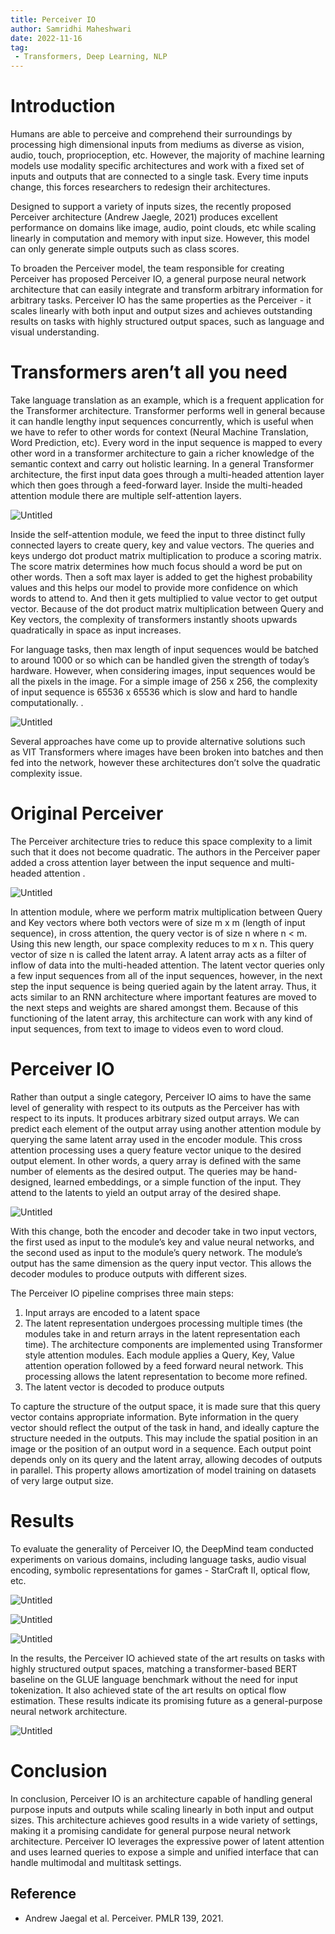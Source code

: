 ```yaml
---
title: Perceiver IO
author: Samridhi Maheshwari
date: 2022-11-16
tag:
 - Transformers, Deep Learning, NLP
---
```


# Introduction

Humans are able to perceive and comprehend their surroundings by processing high dimensional inputs from mediums as diverse as vision, audio, touch, proprioception, etc. However, the majority of machine learning models use modality specific architectures and work with a fixed set of inputs and outputs that are connected to a single task. Every time inputs change, this forces researchers to redesign their architectures.

Designed to support a variety of inputs sizes, the recently proposed Perceiver architecture (Andrew Jaegle, 2021) produces excellent performance on domains like image, audio, point clouds, etc while scaling linearly in computation and memory with input size. However, this model can only generate simple outputs such as class scores.

To broaden the Perceiver model, the team responsible for creating Perceiver has proposed Perceiver IO, a general purpose neural network architecture that can easily integrate and transform arbitrary information for arbitrary tasks. Perceiver IO has the same properties as the Perceiver - it scales linearly with both input and output sizes and achieves outstanding results on tasks with highly structured output spaces, such as language and visual understanding.

# Transformers aren’t all you need

Take language translation as an example, which is a frequent application for the Transformer architecture. Transformer performs well in general because it can handle lengthy input sequences concurrently, which is useful when we have to refer to other words for context (Neural Machine Translation, Word Prediction, etc). Every word in the input sequence is mapped to every other word in a transformer architecture to gain a richer knowledge of the semantic context and carry out holistic learning. In a general Transformer architecture, the first input data goes through a multi-headed attention layer which then goes through a feed-forward layer. Inside the multi-headed attention module there are multiple self-attention layers. 

![Untitled](CS595J%20Seminar%20Blog%20-%20Perceiver%20IO%2013300deec0184fda91b564a47f46f80d/Untitled.png)

Inside the self-attention module, we feed the input to three distinct fully connected layers to create query, key and value vectors. The queries and keys undergo dot product matrix multiplication to produce a scoring matrix. The score matrix determines how much focus should a word be put on other words. Then a soft max layer is added to get the highest probability values and this helps our model to provide more confidence on which words to attend to. And then it gets multiplied to value vector to get output vector. Because of the dot product matrix multiplication between Query and Key vectors, the complexity of transformers instantly shoots upwards quadratically in space as input increases. 

For language tasks, then max length of input sequences would be batched to around 1000 or so which can be handled given the strength of today’s hardware. However, when considering images, input sequences would be all the pixels in the image. For a simple image of 256 x 256, the complexity of input sequence is 65536 x 65536 which is slow and hard to handle computationally. 
.

![Untitled](CS595J%20Seminar%20Blog%20-%20Perceiver%20IO%2013300deec0184fda91b564a47f46f80d/Untitled%201.png)

Several approaches have come up to provide alternative solutions such as VIT Transformers where images have been broken into batches and then fed into the network, however these architectures don’t solve the quadratic complexity issue. 

# Original Perceiver

The Perceiver architecture tries to reduce this space complexity to a limit such that it does not become quadratic. The authors in the Perceiver paper added a cross attention layer between the input sequence and multi-headed attention . 

![Untitled](CS595J%20Seminar%20Blog%20-%20Perceiver%20IO%2013300deec0184fda91b564a47f46f80d/Untitled%202.png)

In attention module, where we perform matrix multiplication between Query and Key vectors where both vectors were of size m x m (length of input sequence), in cross attention, the query vector is of size n where n < m. Using this new length, our space complexity reduces to m x n. This query vector of size n is called the latent array. A latent array acts as a filter of inflow of data into the multi-headed attention. The latent vector queries only a few input sequences from all of the input sequences, however, in the next step the input sequence is being queried again by the latent array. Thus, it acts similar to an RNN architecture where important features are moved to the next steps and weights are shared amongst them. Because of this functioning of the latent array, this architecture can work with any kind of input sequences, from text to image to videos even to word cloud.

# Perceiver IO

Rather than output a single category, Perceiver IO aims to have the same level of generality with respect to its outputs as the Perceiver has with respect to its inputs. It produces arbitrary sized output arrays. We can predict each element of the output array using another attention module by querying the same latent array used in the encoder module. This cross attention processing uses a query feature vector unique to the desired output element. In other words, a query array is defined with the same number of elements as the desired output. The queries may be hand-designed, learned embeddings, or a simple function of the input. They attend to the latents to yield an output array of the desired shape.

![Untitled](CS595J%20Seminar%20Blog%20-%20Perceiver%20IO%2013300deec0184fda91b564a47f46f80d/Untitled%203.png)

With this change, both the encoder and decoder take in two input vectors, the first used as input to the module’s key and value neural networks, and the second used as input to the module’s query network. The module’s output has the same dimension as the query input vector. This allows the decoder modules to produce outputs with different sizes.

The Perceiver IO pipeline comprises three main steps: 

1.  Input arrays are encoded to a latent space
2.  The latent representation undergoes processing multiple times (the modules take in and return arrays in the latent representation each time). The architecture components are implemented using Transformer style attention modules. Each module applies a Query, Key, Value attention operation followed by a feed forward neural network. This processing allows the latent representation to become more refined. 
3. The latent vector is decoded to produce outputs

To capture the structure of the output space, it is made sure that this query vector contains appropriate information. Byte information in the query vector should reflect the output of the task in hand, and ideally capture the structure needed in the outputs. This may include the spatial position in an image or the position of an output word in a sequence. Each output point depends only on its query and the latent array, allowing decodes of outputs in parallel. This property allows amortization of model training on datasets of very large output size.

# Results

To evaluate the generality of Perceiver IO, the DeepMind team conducted experiments on various domains, including language tasks, audio visual encoding, symbolic representations for games - StarCraft II, optical flow, etc.

![Untitled](CS595J%20Seminar%20Blog%20-%20Perceiver%20IO%2013300deec0184fda91b564a47f46f80d/Untitled%204.png)

![Untitled](CS595J%20Seminar%20Blog%20-%20Perceiver%20IO%2013300deec0184fda91b564a47f46f80d/Untitled%205.png)

![Untitled](CS595J%20Seminar%20Blog%20-%20Perceiver%20IO%2013300deec0184fda91b564a47f46f80d/Untitled%206.png)

In the results, the Perceiver IO achieved state of the art results on tasks with highly structured output spaces, matching a transformer-based BERT baseline on the GLUE language benchmark without the need for input tokenization. It also achieved state of the art results on optical flow estimation. These results indicate its promising future as a general-purpose neural network architecture.

![Untitled](CS595J%20Seminar%20Blog%20-%20Perceiver%20IO%2013300deec0184fda91b564a47f46f80d/Untitled%207.png)

# Conclusion

In conclusion, Perceiver IO is an architecture capable of handling general purpose inputs and outputs while scaling linearly in both input and output sizes. This architecture achieves good results in a wide variety of settings, making it a promising candidate for general purpose neural network architecture. Perceiver IO leverages the expressive power of latent attention and uses learned queries to expose a simple and unified interface that can handle multimodal and multitask settings.

## Reference 
- Andrew Jaegal et al. Perceiver. PMLR 139, 2021. 
